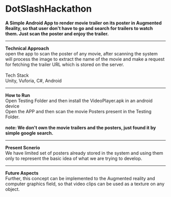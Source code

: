 # DotSlashHackathon
<b>A Simple Android App to render movie trailer on its poster in Augmented Reality, so that user don't have to go and search for trailers to watch them. Just scan the poster and enjoy the trailer.</b><br>
<hr>
<b>Technical Approach</b><br>
open the app to scan the poster of any movie, after scanning the system will process the image to extract the name of the movie and make a request for fetching the trailer URL which is stored on the server. <br>
<br>Tech Stack</b><br/>
Unity, Vuforia, C#, Android<br>
<hr>
<b>How to Run</b><br/>
Open Testing Folder and then install the VideoPlayer.apk in an android device<br>
Open the APP and then scan the movie Posters present in the Testing Folder.

<br/>
<br/>
<b>note: We don't own the movie trailers and the posters, just found it by simple google search.</b><br>
<hr>
<b>Present Scnerio</b><br/>
We have limited set of posters already stored in the system and using them only to represent the basic idea of what we are trying to develop.<br>
<hr>
<b>Future Aspects</b><br/>
Further, this concept can be implemented to the Augmented reality and computer graphics field, so that video clips can be used as a texture on any object.<br>
